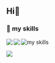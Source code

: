 ## Hi👋


### 🌱 my skills
<img alt="my skills" src="https://skillicons.dev/icons?i=swift,java,firebase,nodejs,github&theme=light"/>

<a href="https://github.com/anuraghazra/github-readme-stats">
<img align="left" src="https://github-readme-stats.vercel.app/api?username=jim112o&show_icons=true&theme=default" />
<img align="left" src="https://github-readme-stats.vercel.app/api/top-langs/?username=jim112o" />
</a>

![](https://komarev.com/ghpvc/?username=jim112o&color=red)
